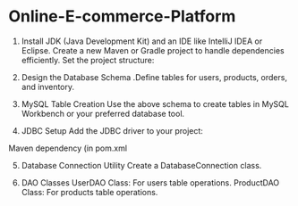 # Online-E-commerce-Platform
1. Install JDK (Java Development Kit) and an IDE like IntelliJ IDEA or Eclipse.
Create a new Maven or Gradle project to handle dependencies efficiently.
Set the project structure:

2. Design the Database Schema
  .Define tables for users, products, orders, and inventory.

3. MySQL Table Creation
Use the above schema to create tables in MySQL Workbench or your preferred database tool.
4. JDBC Setup
Add the JDBC driver to your project:

Maven dependency (in pom.xml

5. Database Connection Utility
Create a DatabaseConnection class.

6. DAO Classes
UserDAO Class: For users table operations.
ProductDAO Class: For products table operations.
